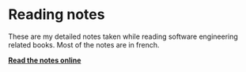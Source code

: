 # Reading notes

These are my detailed notes taken while reading software engineering related books. Most of the notes are in french.

**[Read the notes online](https://mkrtchian.github.io/reading-notes/)**
